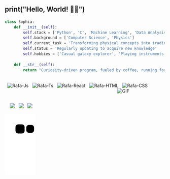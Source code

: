 ## print("Hello, World! 👋🏻")

```python
class Sophia:
    def __init__(self):
        self.stack = ['Python', 'C', 'Machine Learning', 'Data Analysis', 'Theoretical Physics', 'Electricity and Circuits']
        self.background = ['Computer Science', 'Physics']
        self.current_task = 'Transforming physical concepts into trading algorithms'
        self.status = 'Regularly updating to acquire new knowledge'
        self.hobbies = ['Casual galaxy explorer', 'Playing instruments', 'Binge-watching Star Trek', 'Enjoying nature']

    def __str__(self):
        return "Curiosity-driven program, fueled by coffee, running for 19 years."
```

  
<div style="display: inline_block"><br>
  <img align="center" alt="Rafa-Js" height="30" width="40" src="https://cdn.jsdelivr.net/gh/devicons/devicon@latest/icons/python/python-original.svg">
  <img align="center" alt="Rafa-Ts" height="30" width="40" src="https://cdn.jsdelivr.net/gh/devicons/devicon@latest/icons/c/c-original.svg">
  <img align="center" alt="Rafa-React" height="30" width="40" src="https://cdn.jsdelivr.net/gh/devicons/devicon@latest/icons/html5/html5-original.svg">
  <img align="center" alt="Rafa-HTML" height="30" width="40" src="https://cdn.jsdelivr.net/gh/devicons/devicon@latest/icons/css3/css3-original.svg">
  <img align="center" alt="Rafa-CSS" height="30" width="40" src="https://cdn.jsdelivr.net/gh/devicons/devicon@latest/icons/javascript/javascript-original.svg">
  <img height=150 width=150 align="right" alt="GIF" src="https://media3.giphy.com/media/v1.Y2lkPTc5MGI3NjExczRwZ3doYm42cmZza2FuaGFpNmh1OWprNjZrdTJ6emswajBmamVjeiZlcD12MV9pbnRlcm5hbF9naWZfYnlfaWQmY3Q9Zw/6HWMEjn7h3JvUvIbT8/giphy.gif" />
</div>
  
  ##
 
<div style="display: inline_block"><br> 
  <a href = "mailto:sophiacavichia02@gmail.com"><img src="https://img.shields.io/badge/-Gmail-%23333?style=for-the-badge&logo=gmail&logoColor=white" target="_blank"></a>
  <a href="www.linkedin.com/in/sophiacavichia" target="_blank"><img src="https://img.shields.io/badge/-LinkedIn-%230077B5?style=for-the-badge&logo=linkedin&logoColor=white" target="_blank"></a>
  <a href="https://whatsa.me/5511964035897" target="_blank"><img src="https://img.shields.io/badge/WhatsApp-4FCE5D?style=for-the-badge&logo=whatsapp&logoColor=white" target="_blank"></a> 
</div>

![Snake animation](https://raw.githubusercontent.com/scavichia/scavichia/output/github-contribution-grid-snake.svg)
